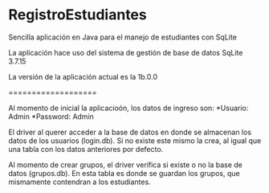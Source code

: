 RegistroEstudiantes
===================

Sencilla aplicación en Java para el manejo de estudiantes con SqLite

La aplicación hace uso del sistema de gestión de base de datos SqLite 3.7.15

La versión de la aplicación actual es la 1b.0.0

===================

Al momento de inicial la aplicacioón, los datos de ingreso son: 
*Usuario:    Admin
*Password:   Admin

El driver al querer acceder a la base de datos en donde se almacenan los datos de los usuarios (login.db). Si no existe este mismo la crea, al igual que una tabla con los datos anteriores por defecto.

Al momento de crear grupos, el driver verifica si existe o no la base de datos (grupos.db). En esta tabla es donde se guardan los grupos, que mismamente contendran a los estudiantes.
